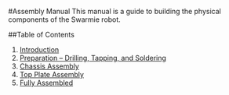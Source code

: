 #Assembly Manual
This manual is a guide to building the physical components of the Swarmie robot.

##Table of Contents		
 1. [Introduction](./Assembly1:Introduction.md)
 2. [Preparation – Drilling, Tapping, and Soldering](./Assembly2:Preparation.md/#3---preparation--drilling-tapping-and-soldering)
 3.	[Chassis Assembly](./Assembly3:ChassisAssembly.md)
 4.	[Top Plate Assembly](./Assembly4:TopPlateAssembly.md)
 5.	[Fully Assembled](./Assembly5:FullyAssembled.md)
